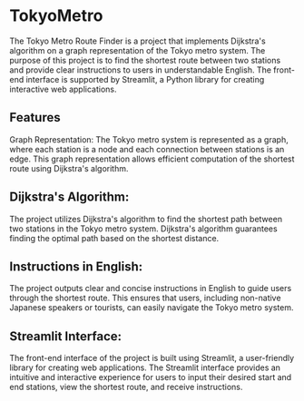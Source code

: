 # TokyoMetro

The Tokyo Metro Route Finder is a project that implements Dijkstra's algorithm on a graph representation of the Tokyo metro system. The purpose of this project is to find the shortest route between two stations and provide clear instructions to users in understandable English. The front-end interface is supported by Streamlit, a Python library for creating interactive web applications.

## Features
Graph Representation: The Tokyo metro system is represented as a graph, where each station is a node and each connection between stations is an edge. This graph representation allows efficient computation of the shortest route using Dijkstra's algorithm.

## Dijkstra's Algorithm: 
The project utilizes Dijkstra's algorithm to find the shortest path between two stations in the Tokyo metro system. Dijkstra's algorithm guarantees finding the optimal path based on the shortest distance.

## Instructions in English: 
The project outputs clear and concise instructions in English to guide users through the shortest route. This ensures that users, including non-native Japanese speakers or tourists, can easily navigate the Tokyo metro system.

## Streamlit Interface: 
The front-end interface of the project is built using Streamlit, a user-friendly library for creating web applications. The Streamlit interface provides an intuitive and interactive experience for users to input their desired start and end stations, view the shortest route, and receive instructions.
